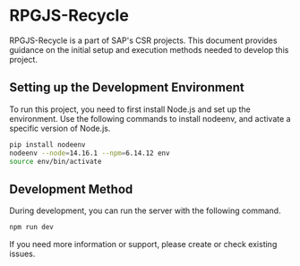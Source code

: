 # RPGJS-Recycle

RPGJS-Recycle is a part of SAP's CSR projects. This document provides guidance on the initial setup and execution methods needed to develop this project.

## Setting up the Development Environment

To run this project, you need to first install Node.js and set up the environment. Use the following commands to install nodeenv, and activate a specific version of Node.js.

```bash
pip install nodeenv
nodeenv --node=14.16.1 --npm=6.14.12 env
source env/bin/activate
```

## Development Method

During development, you can run the server with the following command.

```bash
npm run dev
```

If you need more information or support, please create or check existing issues.

